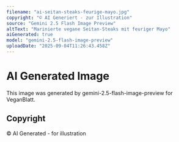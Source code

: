 ```yaml
---
filename: "ai-seitan-steaks-feurige-mayo.jpg"
copyright: "© AI Generiert - zur Illustration"
source: "Gemini 2.5 Flash Image Preview"
altText: "Marinierte vegane Seitan-Steaks mit feuriger Mayo"
aiGenerated: true
model: "gemini-2.5-flash-image-preview"
uploadDate: "2025-09-04T11:26:43.458Z"
---
```


# AI Generated Image

This image was generated by gemini-2.5-flash-image-preview for VeganBlatt.

## Copyright
© AI Generated - for illustration
